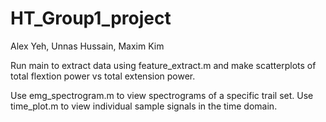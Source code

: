 # HT_Group1_project
Alex Yeh, Unnas Hussain, Maxim Kim

Run main to extract data using feature_extract.m and make scatterplots of total flextion power vs total extension power.

Use emg_spectrogram.m to view spectrograms of a specific trail set.
Use time_plot.m to view individual sample signals in the time domain.
